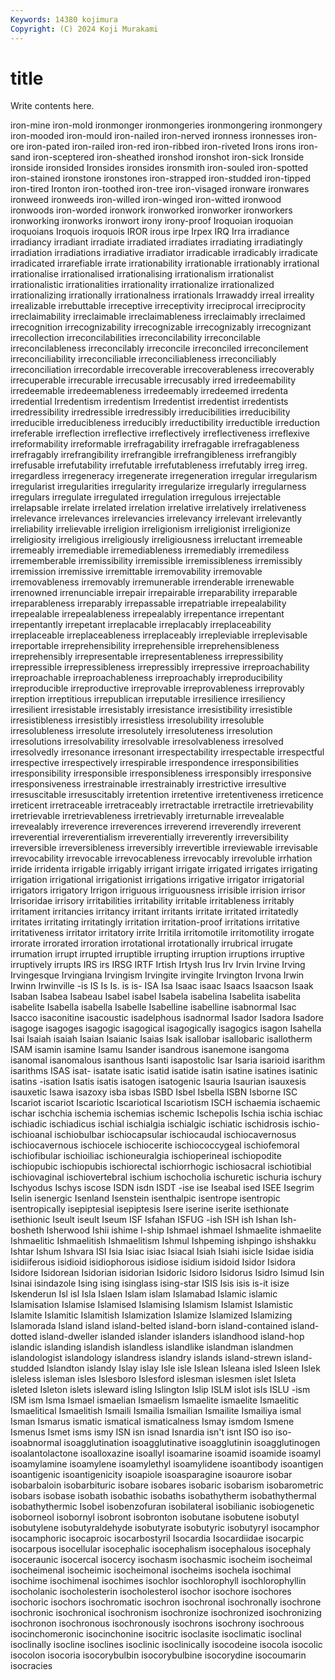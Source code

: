 ```yaml
---
Keywords: 14380 kojimura
Copyright: (C) 2024 Koji Murakami
---
```


# title

Write contents here.



 iron-mine iron-mold ironmonger ironmongeries ironmongering ironmongery iron-mooded
iron-mould iron-nailed iron-nerved ironness ironnesses iron-ore iron-pated iron-railed iron-red iron-ribbed
iron-riveted Irons irons iron-sand iron-sceptered iron-sheathed ironshod ironshot iron-sick Ironside
ironside ironsided Ironsides ironsides ironsmith iron-souled iron-spotted iron-stained ironstone ironstones
iron-strapped iron-studded iron-tipped iron-tired Ironton iron-toothed iron-tree iron-visaged ironware ironwares
ironweed ironweeds iron-willed iron-winged iron-witted ironwood ironwoods iron-worded ironwork ironworked
ironworker ironworkers ironworking ironworks ironwort irony irony-proof Iroquoian iroquoian iroquoians
Iroquois iroquois IROR irous irpe Irpex IRQ Irra irradiance irradiancy
irradiant irradiate irradiated irradiates irradiating irradiatingly irradiation irradiations irradiative irradiator
irradicable irradicably irradicate irradicated irrarefiable irrate irrationability irrationable irrationably irrational
irrationalise irrationalised irrationalising irrationalism irrationalist irrationalistic irrationalities irrationality irrationalize irrationalized
irrationalizing irrationally irrationalness irrationals Irrawaddy irreal irreality irrealizable irrebuttable irreceptive
irreceptivity irreciprocal irreciprocity irreclaimability irreclaimable irreclaimableness irreclaimably irreclaimed irrecognition irrecognizability
irrecognizable irrecognizably irrecognizant irrecollection irreconcilabilities irreconcilability irreconcilable irreconcilableness irreconcilably irreconcile
irreconciled irreconcilement irreconciliability irreconciliable irreconciliableness irreconciliably irreconciliation irrecordable irrecoverable irrecoverableness
irrecoverably irrecuperable irrecurable irrecusable irrecusably irred irredeemability irredeemable irredeemableness irredeemably
irredeemed irredenta irredential Irredentism irredentism Irredentist irredentist irredentists irredressibility irredressible
irredressibly irreducibilities irreducibility irreducible irreducibleness irreducibly irreductibility irreductible irreduction irreferable
irreflection irreflective irreflectively irreflectiveness irreflexive irreformability irreformable irrefragability irrefragable irrefragableness
irrefragably irrefrangibility irrefrangible irrefrangibleness irrefrangibly irrefusable irrefutability irrefutable irrefutableness irrefutably
irreg irreg. irregardless irregeneracy irregenerate irregeneration irregular irregularism irregularist irregularities
irregularity irregularize irregularly irregularness irregulars irregulate irregulated irregulation irregulous irrejectable
irrelapsable irrelate irrelated irrelation irrelative irrelatively irrelativeness irrelevance irrelevances irrelevancies
irrelevancy irrelevant irrelevantly irreliability irrelievable irreligion irreligionism irreligionist irreligionize irreligiosity
irreligious irreligiously irreligiousness irreluctant irremeable irremeably irremediable irremediableness irremediably irremediless
irrememberable irremissibility irremissible irremissibleness irremissibly irremission irremissive irremittable irremovability irremovable
irremovableness irremovably irremunerable irrenderable irrenewable irrenowned irrenunciable irrepair irrepairable irreparability
irreparable irreparableness irreparably irrepassable irrepatriable irrepealability irrepealable irrepealableness irrepealably irrepentance
irrepentant irrepentantly irrepetant irreplacable irreplacably irreplaceability irreplaceable irreplaceableness irreplaceably irrepleviable
irreplevisable irreportable irreprehensibility irreprehensible irreprehensibleness irreprehensibly irrepresentable irrepresentableness irrepressibility irrepressible
irrepressibleness irrepressibly irrepressive irreproachability irreproachable irreproachableness irreproachably irreproducibility irreproducible irreproductive
irreprovable irreprovableness irreprovably irreption irreptitious irrepublican irreputable irresilience irresiliency irresilient
irresistable irresistably irresistance irresistibility irresistible irresistibleness irresistibly irresistless irresolubility irresoluble
irresolubleness irresolute irresolutely irresoluteness irresolution irresolutions irresolvability irresolvable irresolvableness irresolved
irresolvedly irresonance irresonant irrespectability irrespectable irrespectful irrespective irrespectively irrespirable irrespondence
irresponsibilities irresponsibility irresponsible irresponsibleness irresponsibly irresponsive irresponsiveness irrestrainable irrestrainably irrestrictive
irresultive irresuscitable irresuscitably irretention irretentive irretentiveness irreticence irreticent irretraceable irretraceably
irretractable irretractile irretrievability irretrievable irretrievableness irretrievably irreturnable irrevealable irrevealably irreverence
irreverences irreverend irreverendly irreverent irreverential irreverentialism irreverentially irreverently irreversibility irreversible
irreversibleness irreversibly irrevertible irreviewable irrevisable irrevocability irrevocable irrevocableness irrevocably irrevoluble
irrhation irride irridenta irrigable irrigably irrigant irrigate irrigated irrigates irrigating
irrigation irrigational irrigationist irrigations irrigative irrigator irrigatorial irrigators irrigatory Irrigon
irriguous irriguousness irrisible irrision irrisor Irrisoridae irrisory irritabilities irritability irritable
irritableness irritably irritament irritancies irritancy irritant irritants irritate irritated irritatedly
irritates irritating irritatingly irritation irritation-proof irritations irritative irritativeness irritator irritatory
irrite Irritila irritomotile irritomotility irrogate irrorate irrorated irroration irrotational irrotationally
irrubrical irrugate irrumation irrupt irrupted irruptible irrupting irruption irruptions irruptive
irruptively irrupts IRS irs IRSG IRTF Irtish Irtysh Irus Irv
Irvin Irvine Irving Irvingesque Irvingiana Irvingism Irvingite irvingite Irvington Irvona
Irwin Irwinn Irwinville -is IS Is Is. is is- ISA
Isa Isaac isaac Isaacs Isaacson Isaak Isaban Isabea Isabeau Isabel
isabel Isabela isabelina Isabelita isabelita isabelite Isabella isabella Isabelle Isabelline
isabelline isabnormal Isac Isacco isaconitine isacoustic isadelphous isadnormal Isador Isadora
Isadore isagoge isagoges isagogic isagogical isagogically isagogics isagon Isahella Isai
Isaiah isaiah Isaian Isaianic Isaias Isak isallobar isallobaric isallotherm ISAM
isamin isamine Isamu Isander isandrous isanemone isangoma isanomal isanomalous isanthous
Isanti isapostolic Isar Isaria isarioid isarithm isarithms ISAS isat- isatate
isatic isatid isatide isatin isatine isatines isatinic isatins -isation Isatis
isatis isatogen isatogenic Isauria Isaurian isauxesis isauxetic Isawa isazoxy isba
isbas ISBD Isbel Isbella ISBN Isborne ISC Iscariot iscariot Iscariotic
Iscariotical Iscariotism ISCH ischaemia ischaemic ischar ischchia ischemia ischemias ischemic
Ischepolis Ischia ischia ischiac ischiadic ischiadicus ischial ischialgia ischialgic ischiatic
ischidrosis ischio- ischioanal ischiobulbar ischiocapsular ischiocaudal ischiocavernosus ischiocavernous ischiocele ischiocerite
ischiococcygeal ischiofemoral ischiofibular ischioiliac ischioneuralgia ischioperineal ischiopodite ischiopubic ischiopubis ischiorectal
ischiorrhogic ischiosacral ischiotibial ischiovaginal ischiovertebral ischium ischocholia ischuretic ischuria ischury
Ischyodus Ischys iscose ISDN isdn ISDT -ise ise Iseabal ised
ISEE Isegrim Iselin isenergic Isenland Isenstein isenthalpic isentrope isentropic isentropically
isepiptesial isepiptesis Isere iserine iserite isethionate isethionic Iseult iseult Iseum
ISF Isfahan ISFUG -ish ISH ish Ishan Ish-bosheth Isherwood Ishii
ishime I-ship Ishmael ishmael Ishmaelite ishmaelite Ishmaelitic Ishmaelitish Ishmaelitism Ishmul
Ishpeming ishpingo ishshakku Ishtar Ishum Ishvara ISI Isia Isiac isiac
Isiacal Isiah Isiahi isicle Isidae isidia isidiiferous isidioid isidiophorous isidiose
isidium isidoid Isidor Isidora Isidore Isidorean Isidorian isidorian Isidoric Isidoro
Isidorus Isidro Isimud Isin Isinai isindazole Ising ising isinglass ising-star
ISIS Isis isis is-it isize Iskenderun Isl isl Isla Islaen
Islam islam Islamabad Islamic islamic Islamisation Islamise Islamised Islamising Islamism
Islamist Islamistic Islamite Islamitic Islamitish Islamization Islamize Islamized Islamizing Islamorada
Island island island-belted island-born island-contained island-dotted island-dweller islanded islander islanders
islandhood island-hop islandic islanding islandish islandless islandlike islandman islandmen islandologist
islandology islandress islandry islands island-strewn island-studded Islandton islandy Islay islay
Isle isle Islean Isleana isled Isleen Islek isleless isleman isles
Islesboro Islesford islesman islesmen islet Isleta isleted Isleton islets isleward
isling Islington Islip ISLM islot isls ISLU -ism ISM ism
Isma Ismael ismaelian Ismaelism Ismaelite ismaelite Ismaelitic Ismaelitical Ismaelitish Ismaili
Ismailia Ismailian Ismailite Ismailiya ismal Isman Ismarus ismatic ismatical ismaticalness
Ismay ismdom Ismene Ismenus Ismet isms ismy ISN isn isnad
Isnardia isn't isnt ISO iso iso- isoabnormal isoagglutination isoagglutinative isoagglutinin
isoagglutinogen isoalantolactone isoalloxazine isoallyl isoamarine isoamid isoamide isoamyl isoamylamine isoamylene
isoamylethyl isoamylidene isoantibody isoantigen isoantigenic isoantigenicity isoapiole isoasparagine isoaurore isobar
isobarbaloin isobarbituric isobare isobares isobaric isobarism isobarometric isobars isobase isobath
isobathic isobaths isobathytherm isobathythermal isobathythermic Isobel isobenzofuran isobilateral isobilianic isobiogenetic
isoborneol isobornyl isobront isobronton isobutane isobutene isobutyl isobutylene isobutyraldehyde isobutyrate
isobutyric isobutyryl isocamphor isocamphoric isocaproic isocarbostyril Isocardia Isocardiidae isocarpic isocarpous
isocellular isocephalic isocephalism isocephalous isocephaly isoceraunic isocercal isocercy isochasm isochasmic
isocheim isocheimal isocheimenal isocheimic isocheimonal isocheims isochela isochimal isochime isochimenal
isochimes isochlor isochlorophyll isochlorophyllin isocholanic isocholesterin isocholesterol isochor isochore isochores
isochoric isochors isochromatic isochron isochronal isochronally isochrone isochronic isochronical isochronism
isochronize isochronized isochronizing isochronon isochronous isochronously isochrons isochrony isochroous isocinchomeronic
isocinchonine isocitric isoclasite isoclimatic isoclinal isoclinally isocline isoclines isoclinic isoclinically
isocodeine isocola isocolic isocolon isocoria isocorybulbin isocorybulbine isocorydine isocoumarin isocracies
